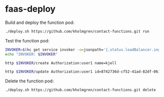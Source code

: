 # faas-deploy

Build and deploy the function pod:
```bash
./deploy.sh https://github.com/kholmgren/contact-functions.git run
```

Test the function pod:
```bash
INVOKER=$(kc get service invoker -o=jsonpath='{.status.loadBalancer.ingress[0].ip}')
echo "INVOKER: $INVOKER"

http $INVOKER/create Authorization:user1 name=kjell

http $INVOKER/update Authorization:user1 id=8742736d-cf52-41ad-82df-0619e8621b7f name=otto

```

Delete the function pod:
```bash
./deploy.sh https://github.com/kholmgren/contact-functions.git delete
```
